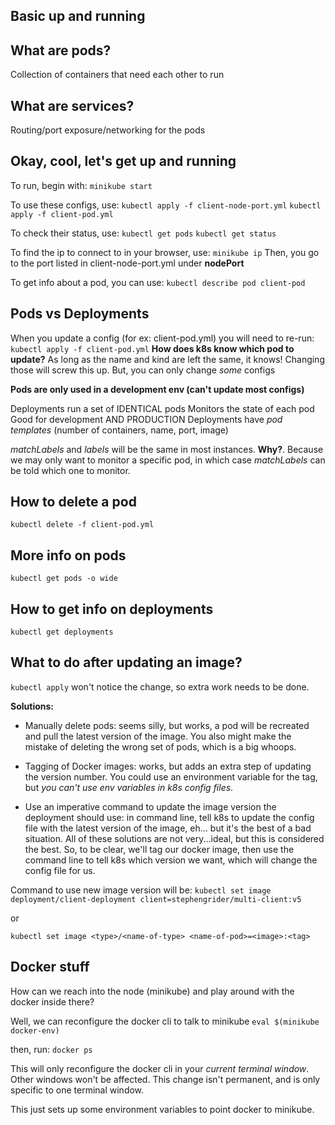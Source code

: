 ## Basic up and running

## What are pods?
Collection of containers that need each other to run

## What are services?
Routing/port exposure/networking for the pods

## Okay, cool, let's get up and running
To run, begin with:
`minikube start`

To use these configs, use:
`kubectl apply -f client-node-port.yml`
`kubectl apply -f client-pod.yml`

To check their status, use:
`kubectl get pods`
`kubectl get status`

To find the ip to connect to in your browser, use:
`minikube ip`
Then, you go to the port listed in client-node-port.yml under **nodePort**

To get info about a pod, you can use:
`kubectl describe pod client-pod`

## Pods vs Deployments
When you update a config (for ex: client-pod.yml)
you will need to re-run: `kubectl apply -f client-pod.yml` 
**How does k8s know which pod to update?**
As long as the name and kind are left the same, it knows!
Changing those will screw this up. But, you can only change _some_ configs

**Pods are only used in a development env (can't update most configs)**

Deployments run a set of IDENTICAL pods
Monitors the state of each pod
Good for development AND PRODUCTION
Deployments have _pod templates_ (number of containers, name, port, image)

_matchLabels_ and _labels_ will be the same in most instances. **Why?**. Because we may only want to monitor a specific pod, in which case _matchLabels_ can be told which one to monitor.

## How to delete a pod
`kubectl delete -f client-pod.yml`

## More info on pods
`kubectl get pods -o wide`

## How to get info on deployments
`kubectl get deployments`

## What to do after updating an image?
`kubectl apply` won't notice the change, so extra work needs to be done.

**Solutions:**
* Manually delete pods: seems silly, but works, a pod will be recreated and pull the latest version of the image. You also might make the mistake of deleting the wrong set of pods, which is a big whoops.

* Tagging of Docker images: works, but adds an extra step of updating the version number. You could use an environment variable for the tag, but *you can't use env variables in k8s config files*.

* Use an imperative command to update the image version the deployment should use: in command line, tell k8s to update the config file with the latest version of the image, eh... but it's the best of a bad situation. All of these solutions are not very...ideal, but this is considered the best. So, to be clear, we'll tag our docker image, then use the command line to tell k8s which version we want, which will change the config file for us.

Command to use new image version will be:
`kubectl set image deployment/client-deployment client=stephengrider/multi-client:v5`

or

`kubectl set image <type>/<name-of-type> <name-of-pod>=<image>:<tag>`

## Docker stuff
How can we reach into the node (minikube) and play around with the docker inside there?

Well, we can reconfigure the docker cli to talk to minikube
`eval $(minikube docker-env)`

then, run: `docker ps`

This will only reconfigure the docker cli in your *current terminal window*. Other windows won't be affected. This change isn't permanent, and is only specific to one terminal window.

This just sets up some environment variables to point docker to minikube.
